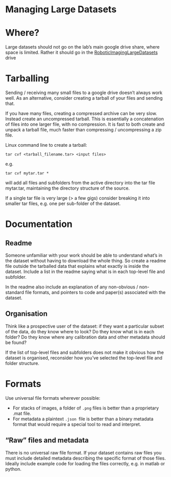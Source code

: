 # Managing Large Datasets

# Where?
Large datasets should not go on the lab’s main google drive share, where space is limited. Rather it should go in the [RoboticImagingLargeDatasets ](https://drive.google.com/drive/u/0/folders/0AL5CKpWDLu-pUk9PVA)drive 

# Tarballing
Sending / receiving many small files to a google drive doesn’t always work well. As an alternative, consider creating a tarball of your files and sending that.

If you have many files, creating a compressed archive can be very slow. Instead create an uncompressed tarball. This is essentially a concatenation of files into one larger file, with no compression. It is fast to both create and unpack a tarball file, much faster than compressing / uncompressing a zip file.

Linux command line to create a tarball:

`tar cvf <tarball_filename.tar> <input files>`

e.g. 

`tar cvf mytar.tar *`

will add all files and subfolders from the active directory into the tar file mytar.tar, maintaining the directory structure of the source.

If a single tar file is very large (> a few gigs) consider breaking it into smaller tar files, e.g. one per sub-folder of the dataset.
# Documentation
## Readme
Someone unfamiliar with your work should be able to understand what’s in the dataset without having to download the whole thing. So create a readme file outside the tarballed data that explains what exactly is inside the dataset. Include a list in the readme saying what is in each top-level file and subfolder. 

In the readme also include an explanation of any non-obvious / non-standard file formats, and pointers to code and paper(s) associated with the dataset.
## Organisation 
Think like a prospective user of the dataset: if they want a particular subset of the data, do they know where to look? Do they know what is in each folder? Do they know where any calibration data and other metadata should be found?

If the list of top-level files and subfolders does not make it obvious how the dataset is organised, reconsider how you’ve selected the top-level file and folder structure.
# Formats
Use universal file formats wherever possible:
* For stacks of images, a folder of `.png` files is better than a proprietary .mat file. 
* For metadata a plaintext `.json `file is better than a binary metadata format that would require a special tool to read and interpret.
## “Raw” files and metadata
There is no universal raw file format. If your dataset contains raw files you must include detailed metadata describing the specific format of those files. Ideally include example code for loading the files correctly, e.g. in matlab or python.
